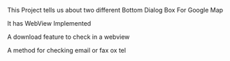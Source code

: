 This Project tells us about two different Bottom Dialog Box For Google Map


It has WebView Implemented

A download feature to check in a webview

A method for checking email or fax ox tel
